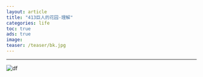 ```yaml
---
layout: article
title: "413巨人的花园-理解"
categories: life
toc: true
ads: true
image:
teaser: /teaser/bk.jpg
---
```


---



![df](https://github.com/storage201602/storage201602/blob/master/myhome2016/_posts/life/2016-10-08-20161008165946life.md/IMG_20161008_165527.jpg?raw=true)

